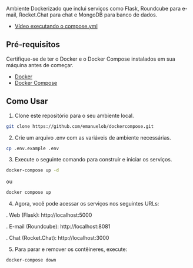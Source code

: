 Ambiente Dockerizado que inclui serviços como Flask, Roundcube para e-mail, Rocket.Chat para chat e MongoDB para banco de dados.

- [Vídeo executando o compose.yml](https://drive.google.com/file/d/1iR0YrCnHk_OsGgJ5jkc48FgHkZ4zjJG6/view?usp=sharing)

## Pré-requisitos

Certifique-se de ter o Docker e o Docker Compose instalados em sua máquina antes de começar.

- [Docker](https://docs.docker.com/get-docker/)
- [Docker Compose](https://docs.docker.com/compose/install/)

## Como Usar

1. Clone este repositório para o seu ambiente local.

```bash
git clone https://github.com/emanuelob/dockercompose.git
```

2. Crie um arquivo .env com as variáveis de ambiente necessárias. 

```bash
cp .env.example .env
```

3. Execute o seguinte comando para construir e iniciar os serviços.

```bash
docker-compose up -d
```
ou
```bash
docker compose up
```

4. Agora, você pode acessar os serviços nos seguintes URLs:

. Web (Flask): http://localhost:5000

. E-mail (Roundcube): http://localhost:8081

. Chat (Rocket.Chat): http://localhost:3000

5. Para parar e remover os contêineres, execute:

```bash
docker-compose down
```
